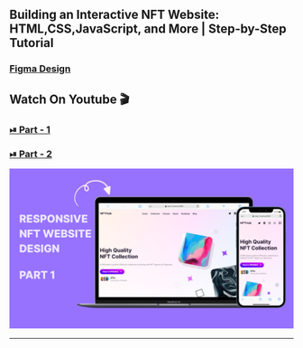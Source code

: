 ## Building an Interactive NFT Website: HTML,CSS,JavaScript, and More | Step-by-Step Tutorial

### [Figma Design](https://www.figma.com/community/file/1268100719044054170)

## Watch On Youtube 🎬

### [⏯ Part - 1](https://youtu.be/7D_YPxa6Bvw)

### [⏯ Part - 2](https://youtu.be/Bi0F5D27Y6I)

![thumbnail](thumbnail.png)

---
